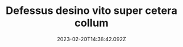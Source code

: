 ---
title: "Defessus desino vito super cetera collum"
date: 2023-02-20T14:38:42.092Z
permalink: "/defessus-desino-vito-super-cetera-collum/"
---